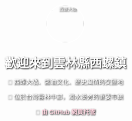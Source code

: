 <html lang="zh-Hant">
<head>
  <meta charset="UTF-8" />
  <meta name="viewport" content="width=device-width, initial-scale=1.0"/>
  <title>雲林縣西螺鎮介紹</title>
  <link href="https://fonts.googleapis.com/css2?family=Noto+Sans+TC:wght@700&display=swap" rel="stylesheet">
  <style>
    body {
      margin: 0;
      padding: 0;
      font-family: 'Noto Sans TC', sans-serif;
      background-image: url('https://i.imgur.com/jt8HojP.jpg'); /* https://i.imgur.com/jt8HojP.jpg */
      background-size: cover;
      background-position: center;
      color: white;
      text-shadow: 2px 2px 4px #000;
      display: flex;
      flex-direction: column;
      align-items: center;
      justify-content: center;
      height: 100vh;
      text-align: center;
    }

    .card {
      background-color: rgba(0, 0, 0, 0.5);
      padding: 2em;
      border-radius: 15px;
      max-width: 600px;
      width: 90%;
      box-sizing: border-box;
    }

    h1 {
      font-size: 2.8em;
      margin: 0.5em 0;
    }

    p {
      font-size: 1.4em;
      margin-bottom: 1em;
    }

    .avatar {
      width: 120px;
      border-radius: 50%;
      border: 3px solid white;
      margin-bottom: 1em;
    }

    a {
      color: #ffd6e0;
      text-decoration: none;
      font-weight: bold;
      transition: color 0.3s ease;
    }

    a:hover {
      color: #f39c12;
    }

    /* Responsive Design */
    @media (max-width: 768px) {
      .card {
        padding: 1.5em;
      }

      h1 {
        font-size: 2em;
      }

      p {
        font-size: 1.2em;
      }
    }

    @media (max-width: 480px) {
      h1 {
        font-size: 1.6em;
      }

      p {
        font-size: 1em;
      }

      .avatar {
        width: 100px;
      }
    }
  </style>
</head>
<body>
  <div class="card">
    <img src="https://i.imgur.com/jt8HojP.jpg" alt="西螺大橋" class="avatar"> <!-- https://your-github-repo-url/your-image.jpg' -->
    <h1>歡迎來到雲林縣西螺鎮</h1>
    <p>🌉 西螺大橋、醬油文化、歷史風情的交匯地</p>
    <p>📍 位於台灣雲林中部，濁水溪旁的重要市鎮</p>
    <p>🔗 <a href="https://github.com/yourusername" target="_blank">由 GitHub 網頁托管</a></p>
  </div>
</body>
</html>

      





